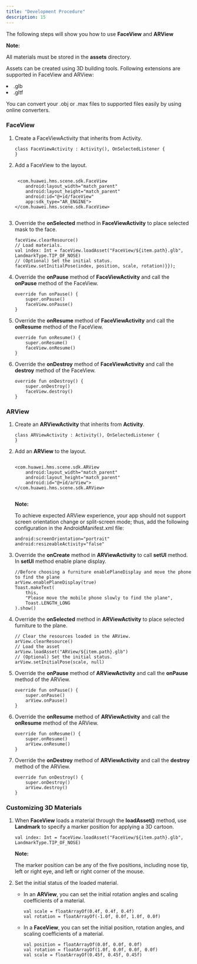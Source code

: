 ```yaml
---
title: "Development Procedure"
description: 15
---
```


The following steps will show you how to use **FaceView** and **ARView**

<aside class="special">
	<p><strong>Note:</strong> 
    <p>All materials must be stored in the <strong>assets</strong> directory.</p>
 <p>Assets can be created using 3D building tools. Following extensions are supported in FaceView and ARView: </p>
    <li>.glb</li>
    <li>.gltf</li>
 <p>You can convert your .obj or .max files to supported files easily by using online converters.</p></p>
</aside> 

### FaceView

1. Create a FaceViewActivity that inherits from Activity.

   <pre><div id="copy-button21" class="copy-btn" title="Copy" onclick="copyCode(this.id)"></div><code>class FaceViewActivity : Activity(), OnSelectedListener {
   }<span class="pln">
   </span></code></pre>

2. Add a FaceView to the layout.

   <pre><div id="copy-button1" class="copy-btn" title="Copy" onclick="copyCode(this.id)"></div><code>
    <span class="tag">&lt;com.huawei.hms.scene.sdk.FaceView</span><span class="pln">
       android:layout_width="match_parent"
       android:layout_height="match_parent"
       android:id="@+id/faceView"
       app:sdk_type="AR_ENGINE">
   <span class="tag">&lt;/com.huawei.hms.scene.sdk.FaceView></span><span class="pln">
   <span class="pln">
   </span></code></pre>

3. Override the **onSelected** method in **FaceViewActivity** to place selected mask to the face.

   <pre><div id="copy-button2" class="copy-btn" title="Copy" onclick="copyCode(this.id)"></div><code>faceView.clearResource()
   // Load materials.
   val index: Int = faceView.loadAsset("FaceView/${item.path}.glb", LandmarkType.TIP_OF_NOSE)
   // (Optional) Set the initial status.
   faceView.setInitialPose(index, position, scale, rotation)}});<span class="pln">
   </span></code></pre>

4. Override the **onPause** method of **FaceViewActivity** and call the **onPause** method of the FaceView.

   <pre><div id="copy-button3" class="copy-btn" title="Copy" onclick="copyCode(this.id)"></div><code>override fun onPause() {
       super.onPause()
       faceView.onPause()
   }<span class="pln">
   </span></code></pre>

5. Override the **onResume** method of **FaceViewActivity** and call the **onResume** method of the FaceView.

   <pre><div id="copy-button4" class="copy-btn" title="Copy" onclick="copyCode(this.id)"></div><code>override fun onResume() {
       super.onResume()
       faceView.onResume()
   }<span class="pln">
   </span></code></pre>

6. Override the **onDestroy** method of **FaceViewActivity** and call the **destroy** method of the FaceView.

   <pre><div id="copy-button5" class="copy-btn" title="Copy" onclick="copyCode(this.id)"></div><code>override fun onDestroy() {
       super.onDestroy()
       faceView.destroy()
   }<span class="pln">
   </span></code></pre>

### ARView

1. Create an **ARViewActivity** that inherits from **Activity**.

   <pre><div id="copy-button6" class="copy-btn" title="Copy" onclick="copyCode(this.id)"></div><code>class ARViewActivity : Activity(), OnSelectedListener {
   }<span class="pln">
   </span></code></pre>

2. Add an **ARView** to the layout.

   <pre><div id="copy-button7" class="copy-btn" title="Copy" onclick="copyCode(this.id)"></div><code>
   <span class="tag">&lt;com.huawei.hms.scene.sdk.ARView</span><span class="pln">
       android:layout_width="match_parent"
       android:layout_height="match_parent"
       android:id="@+id/arView">
   <span class="tag">&lt;/com.huawei.hms.scene.sdk.ARView></span><span class="pln">
   <span class="pln">
   </span></code></pre>
   

   <aside class="special">
   	<p><strong>Note:</strong> 
       <p>To achieve expected ARView experience, your app should not support screen orientation change or split-screen mode; thus, add the following configuration in the AndroidManifest.xml file:</p></aside>
   <pre><div id="copy-button8" class="copy-btn" title="Copy" onclick="copyCode(this.id)"></div><code>android:screenOrientation="portrait"
   android:resizeableActivity="false"<span class="pln"></span></code></pre>

3. Override the **onCreate** method in **ARViewActivity** to call **setUI** method. In **setUI** method enable plane display.

   <pre><div id="copy-button9" class="copy-btn" title="Copy" onclick="copyCode(this.id)"></div><code>//Before choosing a furniture enablePlaneDisplay and move the phone to find the plane
   arView.enablePlaneDisplay(true)
   Toast.makeText(
       this,
       "Please move the mobile phone slowly to find the plane",
       Toast.LENGTH_LONG
   ).show()<span class="pln"></span></code></pre>

4. Override the **onSelected** method in **ARViewActivity** to place selected furniture to the plane.

   <pre><div id="copy-button10" class="copy-btn" title="Copy" onclick="copyCode(this.id)"></div><code>// Clear the resources loaded in the ARView.
   arView.clearResource()
   // Load the asset
   arView.loadAsset("ARView/${item.path}.glb")
   // (Optional) Set the initial status.
   arView.setInitialPose(scale, null)<span class="pln"></span></code></pre>

5. Override the **onPause** method of **ARViewActivity** and call the **onPause** method of the ARView.

   <pre><div id="copy-button11" class="copy-btn" title="Copy" onclick="copyCode(this.id)"></div><code>override fun onPause() {
       super.onPause()
       arView.onPause()
   }<span class="pln"></span></code></pre>

6. Override the **onResume** method of **ARViewActivity** and call the **onResume** method of the ARView.

   <pre><div id="copy-button12" class="copy-btn" title="Copy" onclick="copyCode(this.id)"></div><code>override fun onResume() {
       super.onResume()
       arView.onResume()
   }<span class="pln"></span></code></pre>

7. Override the **onDestroy** method of **ARViewActivity** and call the **destroy** method of the ARView.

   <pre><div id="copy-button13" class="copy-btn" title="Copy" onclick="copyCode(this.id)"></div><code>override fun onDestroy() {
       super.onDestroy()
       arView.destroy()
   }<span class="pln"></span></code></pre>

### **Customizing 3D Materials**

1. When **FaceView** loads a material through the **loadAsset()** method, use **Landmark** to specify a marker position for applying a 3D cartoon.

   <pre><div id="copy-button14" class="copy-btn" title="Copy" onclick="copyCode(this.id)"></div><code>val index: Int = faceView.loadAsset("FaceView/${item.path}.glb", LandmarkType.TIP_OF_NOSE)<span class="pln"></span></code></pre>

   <aside class="special">
   <p><strong>Note:</strong></p>
   The marker position can be any of the five positions, including nose tip, left or right eye, and left or right corner of the mouse.</aside>

2. Set the initial status of the loaded material.

   - In an **ARView**, you can set the initial rotation angles and scaling coefficients of a     material.

     <pre><div id="copy-button15" class="copy-btn" title="Copy" onclick="copyCode(this.id)"></div><code>val scale = floatArrayOf(0.4f, 0.4f, 0.4f)
     val rotation = floatArrayOf(-1.0f, 0.0f, 1.0f, 0.0f)<span class="pln"></span></code></pre>

   - In a **FaceView**, you can set the initial position, rotation angles, and scaling coefficients of a material.

     <pre><div id="copy-button16" class="copy-btn" title="Copy" onclick="copyCode(this.id)"></div><code>val position = floatArrayOf(0.0f, 0.0f, 0.0f)
     val rotation = floatArrayOf(1.0f, 0.0f, 0.0f, 0.0f)
     val scale = floatArrayOf(0.45f, 0.45f, 0.45f)<span class="pln"></span></code></pre>
